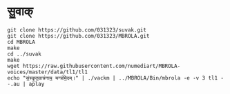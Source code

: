 # सु॒वाक्
    git clone https://github.com/031323/suvak.git
    git clone https://github.com/031323/MBROLA.git
    cd MBROLA
    make
    cd ../suvak
    make
    wget https://raw.githubusercontent.com/numediart/MBROLA-voices/master/data/tl1/tl1
    echo "सं॒स्कृ॒त॒वाच॑नाय॒ यन्त्र॑मि॒दम्।" | ./vackm | ../MBROLA/Bin/mbrola -e -v 3 tl1 - -.au | aplay
